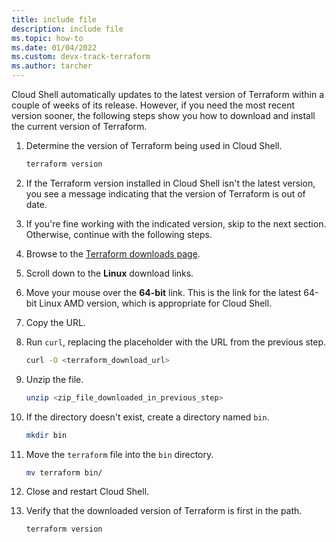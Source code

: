 ```yaml
---
title: include file
description: include file
ms.topic: how-to
ms.date: 01/04/2022
ms.custom: devx-track-terraform
ms.author: tarcher
---
```


Cloud Shell automatically updates to the latest version of Terraform within a couple of weeks of its release. However, if you need the most recent version sooner, the following steps show you how to download and install the current version of Terraform.

1. Determine the version of Terraform being used in Cloud Shell.

    ```bash
    terraform version
    ```

1. If the Terraform version installed in Cloud Shell isn't the latest version, you see a message indicating that the version of Terraform is out of date.

1. If you're fine working with the indicated version, skip to the next section. Otherwise, continue with the following steps.

1. Browse to the [Terraform downloads page](https://www.terraform.io/downloads.html).

1. Scroll down to the **Linux** download links.

1. Move your mouse over the **64-bit** link. This is the link for the latest 64-bit Linux AMD version, which is appropriate for Cloud Shell.

1. Copy the URL.

1. Run `curl`, replacing the placeholder with the URL from the previous step.

    ```bash
    curl -O <terraform_download_url>
    ```

1. Unzip the file.

    ```bash
    unzip <zip_file_downloaded_in_previous_step>
    ```

1. If the directory doesn't exist, create a directory named `bin`.

    ```bash
    mkdir bin
    ```

1. Move the `terraform` file into the `bin` directory.

    ```bash
    mv terraform bin/    
    ```

1. Close and restart Cloud Shell.

1. Verify that the downloaded version of Terraform is first in the path.

    ```bash
    terraform version
    ```
